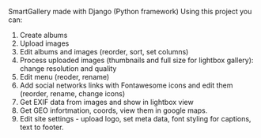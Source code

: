 SmartGallery made with Django (Python framework) 
Using this project you can:
1. Create albums 
2. Upload images 
3. Edit albums and images (reorder, sort, set columns) 
4. Process uploaded images (thumbnails and full size for lightbox gallery): change resolution and quality
5. Edit menu (reoder, rename) 
6. Add social networks links with Fontawesome icons and edit them (reorder, rename, change icons) 
7. Get EXIF data from images and show in lightbox view 
8. Get GEO infortmation, coords, view them in google maps.
9. Edit site settings - upload logo, set meta data, font styling for captions, text to footer.
